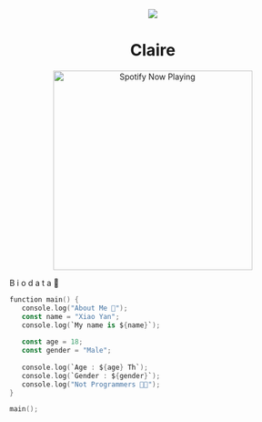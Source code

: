 <!DOCTYPE html>
 <body>
<div class="info">
<p align ="center">
 <img src= "https://files.catbox.moe/h73x0c.jpg" witdh = "100px"></img>
</p>
  <h1 align="center">Claire</h1>


<p align="center">
  <a href="https://open.spotify.com/track/3be9ACTxtcL6Zm4vJRUiPG?si=NzGQdwWnRYCnteVz3D31mA_g&utm_source=copy-link&context=spotify%3Aplaylist%3A37i9dQZF1EIVoBTSiHHsdx&dl_branch=1" target="_blank"><img src="https://now-playing-on-spotify.vercel.app/api/spotify" alt="Spotify Now Playing" width="350"/></a>
</p>

 B i o d a t a 🎨
 ```kt
function main() {
    console.log("About Me 🐾");
    const name = "Xiao Yan";
    console.log(`My name is ${name}`);
    
    const age = 18;
    const gender = "Male";
    
    console.log(`Age : ${age} Th`);
    console.log(`Gender : ${gender}`);
    console.log("Not Programmers 👨‍💻");
}

main();
